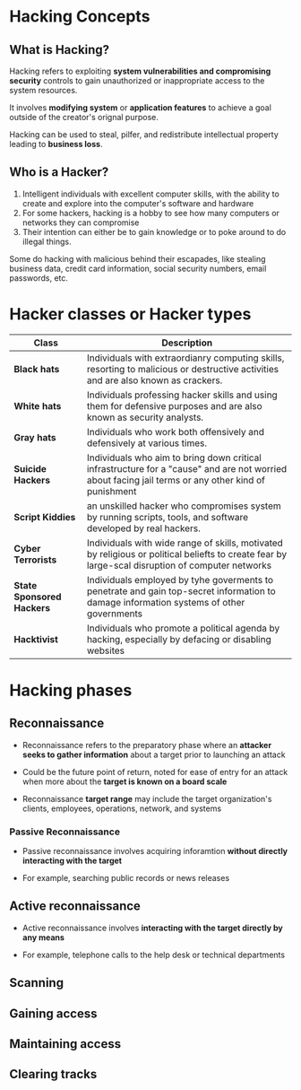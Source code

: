 # Hacking Concepts

## What is Hacking?

Hacking refers to exploiting **system vulnerabilities and compromising security** controls to gain unauthorized or inappropriate access to the system resources.

It involves **modifying system** or **application features** to achieve a goal outside of the creator's orignal purpose.

Hacking can be used to steal, pilfer, and redistribute intellectual property leading to **business loss**.

## Who is a Hacker?

1. Intelligent individuals with excellent computer skills, with the ability to create and explore into the computer's software and hardware
2. For some hackers, hacking is a hobby to see how many computers or networks they can compromise
3. Their intention can either be to gain knowledge or to poke around to do illegal things.

Some do hacking with malicious behind their escapades, like stealing business data, credit card information, social security numbers, email passwords, etc.

# Hacker classes or Hacker types

| Class                       | Description                                                                                                                                         |
|-----------------------------|-----------------------------------------------------------------------------------------------------------------------------------------------------|
| **Black hats**              | Individuals with extraordianry computing skills, resorting to malicious or destructive activities and are also known as crackers.                   |
| **White hats**              | Individuals professing hacker skills and using them for defensive purposes and are also known as security analysts.                                 |
| **Gray hats**               | Individuals who work both offensively and defensively at various times.                                                                             |
| **Suicide Hackers**         | Individuals who aim to bring down critical infrastructure for a "cause" and are not worried about facing jail terms or any other kind of punishment |
| **Script Kiddies**          | an unskilled hacker who compromises system by running scripts, tools, and software developed by real hackers.                                       |
| **Cyber Terrorists**        | Individuals with wide range of skills, motivated by religious or political beliefts to create fear by large-scal disruption of computer networks    |
| **State Sponsored Hackers** | Individuals employed by tyhe goverments to penetrate and gain top-secret information to damage information systems of other governments             |
| **Hacktivist**              | Individuals who promote a political agenda by hacking, especially by defacing or disabling websites                                                 |

# Hacking phases

## Reconnaissance

- Reconnaissance refers to the preparatory phase where an **attacker seeks to gather information** about a target prior to launching an attack

- Could be the future point of return, noted for ease of entry for an attack when more about the **target is known on a board scale**

- Reconnaissance **target range** may include the target organization's clients, employees, operations, network, and systems

### Passive Reconnaissance

- Passive reconnaissance involves acquiring inforamtion **without directly interacting with the target**

- For example, searching public records or news releases

## Active reconnaissance

- Active reconnaissance involves **interacting with the target directly by any means**

- For example, telephone calls to the help desk or technical departments

## Scanning

## Gaining access

## Maintaining access

## Clearing tracks